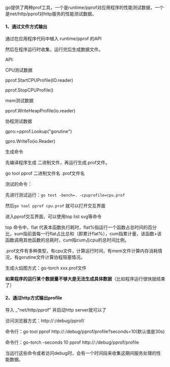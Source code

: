 go提供了两种prof工具，一个是runtime/pprof对应用程序的性能测试数据，一个是net/http/pprof对http服务的性能测试数据。

#### 1、通过文件方式输出

通过在应用程序代码中植入 runtime/pprof 的API

然后在程序运行时收集，运行完后生成数据文件。

API:

CPU测试数据

pprof.StartCPUProfile(IO.reader)

pprof.StopCPUProfile()



mem测试数据

pprof.WriteHeapProfile(io.reader)



协程测试数据

gpro:=pprof.Lookup("gorutine")

gpro.WriteTo(io.Reader)



生成命令

先编译程序生成 二进制文件，再运行生成.prof文件。

go tool pprof 二进制文件名 .prof文件名

测试的命令：

先进行测试运行：`go test -bench=. -cpuprofile=cpu.prof`

然后`go tool pprof cpu.prof` 	就可以打开交互界面



进入pprof交互界面，可以使用top list svg等命令

top 命令中，flat 代表本函数执行耗时，flat%指运行一个函数占总时间的百分比，sum指前面每一行flat占比总和（即累计flat%），cum指累计量，该函数+该函数调用其他函数的总耗时，cum指cum占cpu的总时间比例。

.prof文件有多种类型，有cpu文件，计算运行时间，有mem文件计算内存消耗情况，有gorutine文件计算协程阻塞情况。

生成火焰图方式：go-torch xxx.prof文件 

**如果程序的运行某个数据量不够大是无法生成具体数据**（比如程序运行很快就结束了）



#### 2、通过http方式输出profile

导入 _"net/http/pprof" 并启动http server就可以了

访问浏览器方式：http://<host>:<port>/debug/pprof/

命令行：go tool pprof http://<host>:<port>/debug/pprof/profile?seconds=10(默认值是30s)

命令行：go-torch -seconds 10 pprof http://<host>:<port>/debug/pprof/profile

当运行这些命令或者访问debug时，会有一个时间段来收集这期间服务处理的性能数据。


